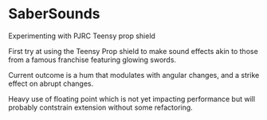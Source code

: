 # SaberSounds
Experimenting with PJRC Teensy prop shield

First try at using the Teensy Prop shield to make sound effects akin to those from a famous franchise featuring glowing swords.

Current outcome is a hum that modulates with angular changes, and a strike effect on abrupt changes.

Heavy use of floating point which is not yet impacting performance but will probably contstrain extension without some refactoring.
